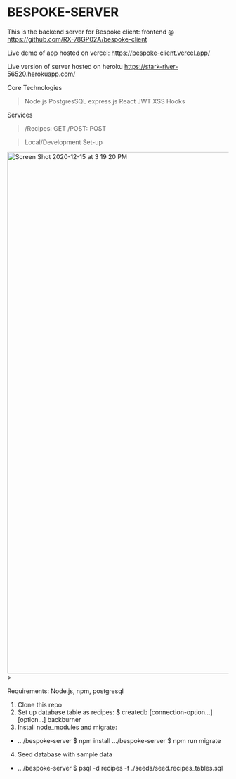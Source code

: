 # BESPOKE-SERVER
This is the backend server for Bespoke client: frontend @ https://github.com/RX-78GP02A/bespoke-client

Live demo of app hosted on vercel: https://bespoke-client.vercel.app/

Live version of server hosted on heroku https://stark-river-56520.herokuapp.com/

Core Technologies

> Node.js
> PostgresSQL
> express.js
> React
> JWT
> XSS
> Hooks


Services

> /Recipes: GET
> /POST: POST


> Local/Development Set-up

<img width="1186" alt="Screen Shot 2020-12-15 at 3 19 20 PM" src="https://user-images.githubusercontent.com/67432727/102273991-2db7e900-3ef1-11eb-8a58-151806abddf8.png">> 

Requirements: Node.js, npm, postgresql

1. Clone this repo
2. Set up database table as recipes: $ createdb [connection-option...][option...] backburner
3. Install node_modules and migrate:
* .../bespoke-server $ npm install .../bespoke-server $ npm run migrate
4. Seed database with sample data
* .../bespoke-server $ psql -d recipes -f ./seeds/seed.recipes_tables.sql
